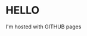 <!DOCTYPE html>
<html>
  <body>
    <h1> HELLO </h1>
    <p> I'm hosted with GITHUB pages</p>
  </body>
  </html>
  
